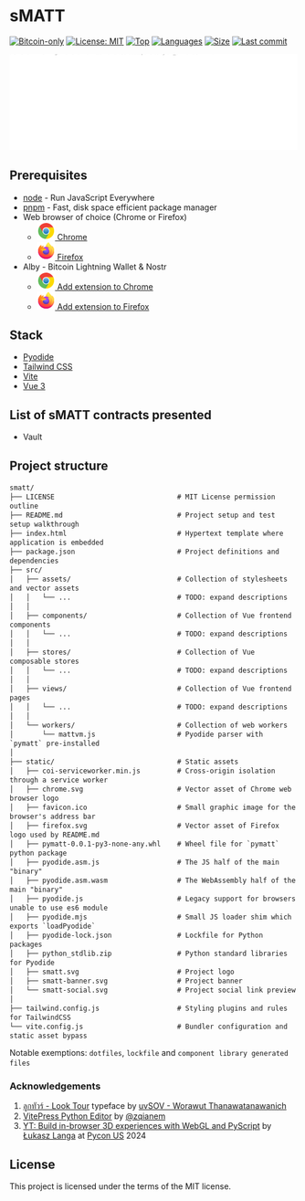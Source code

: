 # sMATT

[![Bitcoin-only](https://img.shields.io/badge/bitcoin-only-FF9900?logo=bitcoin)](https://twentyone.world)
[![License: MIT](https://img.shields.io/badge/License-MIT-yellow.svg)](https://github.com/krutt/smatt/blob/master/LICENSE)
[![Top](https://img.shields.io/github/languages/top/krutt/smatt)](https://github.com/krutt/smatt)
[![Languages](https://img.shields.io/github/languages/count/krutt/smatt)](https://github.com/krutt/smatt)
[![Size](https://img.shields.io/github/repo-size/krutt/smatt)](https://github.com/krutt/smatt)
[![Last commit](https://img.shields.io/github/last-commit/krutt/smatt/master)](https://github.com/krutt/smatt)

[![sMATT banner](https://github.com/krutt/smatt/blob/master/static/smatt-banner.svg)](static/smatt-banner.svg)

## Prerequisites

* [node](https://nodejs.org) - Run JavaScript Everywhere
* [pnpm](https://pnpm.io) - Fast, disk space efficient package manager
* Web browser of choice (Chrome or Firefox)
  * [![Chrome Logo](static/chrome.svg) Chrome](https://www.google.com/chrome)
  * [![Firefox Logo](static/firefox.svg) Firefox](https://www.mozilla.org/en-US/firefox/new)
* Alby - Bitcoin Lightning Wallet & Nostr
  * [![Chrome Logo](static/chrome.svg) Add extension to Chrome](https://chromewebstore.google.com/detail/alby-bitcoin-wallet-for-l/iokeahhehimjnekafflcihljlcjccdbe)
  * [![Firefox Logo](static/firefox.svg) Add extension to Firefox](https://addons.mozilla.org/en-US/firefox/addon/alby)

## Stack

* [Pyodide](https://pyodide.org/en/stable)
* [Tailwind CSS](https://tailwindcss.com)
* [Vite](https://vitejs.dev)
* [Vue 3](https://v3.vuejs.org)

## List of sMATT contracts presented

* Vault

## Project structure

```
smatt/
├── LICENSE                              # MIT License permission outline
├── README.md                            # Project setup and test setup walkthrough
├── index.html                           # Hypertext template where application is embedded
├── package.json                         # Project definitions and dependencies 
├── src/
│   ├── assets/                          # Collection of stylesheets and vector assets
│   │   └── ...                          # TODO: expand descriptions
│   │
│   ├── components/                      # Collection of Vue frontend components
│   │   └── ...                          # TODO: expand descriptions
│   │
│   ├── stores/                          # Collection of Vue composable stores
│   │   └── ...                          # TODO: expand descriptions
│   │
│   ├── views/                           # Collection of Vue frontend pages
│   │   └── ...                          # TODO: expand descriptions
│   │
│   └── workers/                         # Collection of web workers
│       └── mattvm.js                    # Pyodide parser with `pymatt` pre-installed
│
├── static/                              # Static assets
│   ├── coi-serviceworker.min.js         # Cross-origin isolation through a service worker
│   ├── chrome.svg                       # Vector asset of Chrome web browser logo
│   ├── favicon.ico                      # Small graphic image for the browser's address bar
│   ├── firefox.svg                      # Vector asset of Firefox logo used by README.md
│   ├── pymatt-0.0.1-py3-none-any.whl    # Wheel file for `pymatt` python package
│   ├── pyodide.asm.js                   # The JS half of the main "binary"
│   ├── pyodide.asm.wasm                 # The WebAssembly half of the main "binary"
│   ├── pyodide.js                       # Legacy support for browsers unable to use es6 module
│   ├── pyodide.mjs                      # Small JS loader shim which exports `loadPyodide`
│   ├── pyodide-lock.json                # Lockfile for Python packages
│   ├── python_stdlib.zip                # Python standard libraries for Pyodide
│   ├── smatt.svg                        # Project logo
│   ├── smatt-banner.svg                 # Project banner
│   └── smatt-social.svg                 # Project social link preview
│
├── tailwind.config.js                   # Styling plugins and rules for TailwindCSS
└── vite.config.js                       # Bundler configuration and static asset bypass
```

Notable exemptions: `dotfiles`, `lockfile` and `component library generated files`

### Acknowledgements

1. [ลูกทัวร์ - Look Tour](https://www.f0nt.com/release/sov-looktour) typeface
  by [uvSOV - Worawut Thanawatanawanich](https://fb.com/worawut.thanawatanawanich)
2. [VitePress Python Editor](https://github.com/zqianem/vitepress-python-editor)
  by [@zqianem](https://github.com/zqianem)
3. [YT: Build in-browser 3D experiences with WebGL and PyScript](https://youtu.be/NQyzFbYZjHk)
  by [Łukasz Langa](https://lukasz.langa.pl)
  at [Pycon US](https://us.pycon.org) 2024

## License

This project is licensed under the terms of the MIT license.

